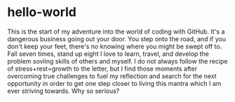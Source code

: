 # hello-world
This is the start of my adventure into the world of coding with GitHub. It's a dangerous business going out your door. You step onto the road, and if you don't keep your feet, there's no knowing where you might be swept off to. Fall seven times, stand up eight
I love to learn, travel, and develop the problem sovling skills of others and myself. I do not always follow the recipe of stress+rest=growth to the letter, but I find those moments after overcoming true challenges to fuel my reflection and search for the next opportunity in order to get one step closer to living this mantra which I am ever striving towards. Why so serious?

